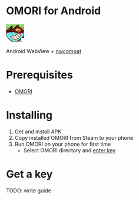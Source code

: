 # OMORI for Android

![spacexh_happy](.github/assets/spacexh_happy.png)

Android WebView + [nwcompat](https://github.com/fifomori/nwcompat)

# Prerequisites

- [OMORI](https://store.steampowered.com/app/1150690/OMORI)

# Installing

1. Get and install APK
1. Copy installed OMORI from Steam to your phone
1. Run OMORI on your phone for first time
   - Select OMORI directory and [enter key](#get-a-key)

# Get a key

TODO: write guide